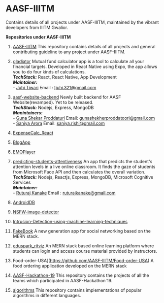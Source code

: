 # AASF-IIITM

Contains details of all projects under AASF-IIITM, maintained by the vibrant developers from IIITM Gwalior.


**Repositories under AASF-IIITM**
  1. [AASF-IIITM](https://github.com/AASF-IIITM/Source-AASF)
    This repository contains details of all projects and general contributing guideline to any project under AASF-IIITM.
    

  2. [gladiator](https://github.com/AASF-IIITM/gladiator)
    Mutual fund calculator app is a tool to calculate all your financial targets. Developed in React Native using Expo, the app allows you to do four kinds of  calculations.<br/>
      ***TechStack:*** React, React Native, App Development<br/>
      ***Maintainer:*** <br/>
                - [Juhi Tiwari](https://github.com/juhitiwari)
                   Email : tjuhi.321@gmail.com
    
  3. [aasf-website-backend](https://github.com/AASF-IIITM/aasf-website-backend)
    Newly built backend for AASF Website(revamped). Yet to be released.<br/>
      ***TechStack:*** Nodejs, Express, MongoDB<br/>
      ***Manintainers:*** <br/>- [Guna Shekar Proddaturi](https://github.com/GunaShekar02)
                             Email: gunashekherproddatoori@gmail.com<br/>
                          - [Saniya Arora](https://github.com/sar99)
                              Email: saniya.rishi@gmail.com
  4. [ExpenseCalc_React](https://github.com/AASF-IIITM/ExpenseCalc_React)
  5. [BlogApp](https://github.com/AASF-IIITM/BlogApp)
  6. [EMOPlayer](https://github.com/AASF-IIITM/EMOPlayer)
  7. [predicting-students-attentiveness](https://github.com/AASF-IIITM/predicting-students-attentiveness) 
    An app that predicts the student's attention levels in a live online classroom. It finds the gaze of students from Microsoft Face API and then calculates the overall variation. <br/>
     ***TechStack:*** Nodejs, Reactjs, Express, MongoDB, Microsoft Cognitive Services <br/>
     ***Maintainer:*** <br/>
                      - [Ruturaj Kanake](https://github.com/ruturajkanake) 
                      Email : ruturajkanake@gmail.com
  8. [AndroidDB](https://github.com/AASF-IIITM/AndroidDB)
  9. [NSFW-image-detector](https://github.com/AASF-IIITM/NSFW-image-detector)
  10. [Intrusion-Detection-using-machine-learning-techniques](https://github.com/AASF-IIITM/Intrusion-Detection-using-machine-learning-techniques)
  11. [FakeBook](https://github.com/AASF-IIITM/FakeBook)
    A new generation app for social networking based on the MERN stack.

  12. [eduspark_ritviz](https://github.com/AASF-IIITM/eduspark_ritviz)
    An MERN stack based online learning platform where students can login and access course material provided by instructors.

  13. Food-order-USA](https://github.com/AASF-IIITM/Food-order-USA)
    A food ordering application developed on the MERN stack

  14. [AASF-Hackathon-19](https://github.com/AASF-IIITM/AASF-Hackathon-19)
    This repository contains the projects of all the teams which participated in AASF-Hackathon'19.

  15. [algorithms](https://github.com/AASF-IIITM/algorithms)
    This repository contains implementations of popular algorithms in different languages.
